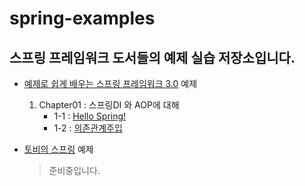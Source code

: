 # spring-examples

## 스프링 프레임워크 도서들의 예제 실습 저장소입니다.

- [예제로 쉽게 배우는 스프링 프레임워크 3.0](http://www.hanbit.co.kr/store/books/look.php?p_code=B4696054245) 예제
    1. Chapter01 : 스프링DI 와 AOP에 대해
        - 1-1 : [Hello Spring!](https://github.com/sungjunyoung/spring-examples/tree/master/learn-spring-by-example/1-1)
        - 1-2 : [의존관계주입](https://github.com/sungjunyoung/spring-examples/tree/master/learn-spring-by-example/1-2)

- [토비의 스프링](http://www.acornpub.co.kr/book/toby-spring3.1-vol1) 예제
    > 준비중입니다.
